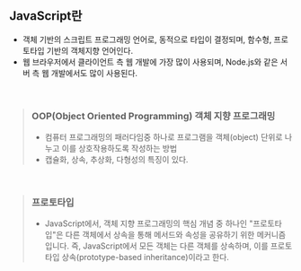 ## JavaScript란

- 객체 기반의 스크립트 프로그래밍 언어로, 동적으로 타입이 결정되며, 함수형, 프로토타입 기반의 객체지향 언어인다.
-  웹 브라우저에서 클라이언트 측 웹 개발에 가장 많이 사용되며, Node.js와 같은 서버 측 웹 개발에서도 많이 사용된다.

<br />

> ### OOP(Object Oriented Programming) 객체 지향 프로그래밍
> - 컴퓨터 프로그래밍의 패러다임중 하나로 프로그램을 객체(object) 단위로 나누고 이를 상호작용하도록 작성하는 방법
> - 캡슐화, 상속, 추상화, 다형성의 특징이 있다.

<br />

> ### 프로토타입
> - JavaScript에서, 객체 지향 프로그래밍의 핵심 개념 중 하나인 "프로토타입"은 다른 객체에서 상속을 통해 메서드와 속성을 공유하기 위한 메커니즘입니다. 즉, JavaScript에서 모든 객체는 다른 객체를 상속하며, 이를 프로토타입 상속(prototype-based inheritance)이라고 한다.
